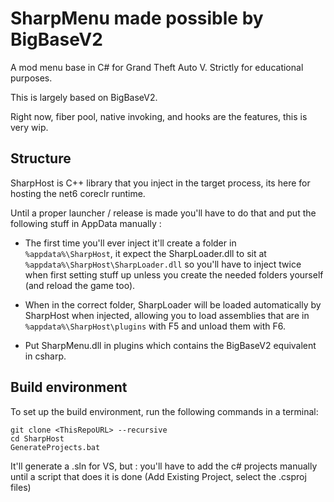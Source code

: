 # SharpMenu made possible by BigBaseV2
A mod menu base in C# for Grand Theft Auto V.
Strictly for educational purposes.

This is largely based on BigBaseV2.

Right now, fiber pool, native invoking, and hooks are the features, this is very wip.

## Structure
SharpHost is C++ library that you inject in the target process, its here for hosting the net6 coreclr runtime.

Until a proper launcher / release is made you'll have to do that and put the following stuff in AppData manually : 

- The first time you'll ever inject it'll create a folder in `%appdata%\SharpHost`, it expect the SharpLoader.dll to sit at `%appdata%\SharpHost\SharpLoader.dll` so you'll have to inject twice when first setting stuff up unless you create the needed folders yourself (and reload the game too).

- When in the correct folder, SharpLoader will be loaded automatically by SharpHost when injected, allowing you to load assemblies that are in `%appdata%\SharpHost\plugins` with F5 and unload them with F6.

- Put SharpMenu.dll in plugins which contains the BigBaseV2 equivalent in csharp.

## Build environment
To set up the build environment, run the following commands in a terminal:
```dos
git clone <ThisRepoURL> --recursive
cd SharpHost
GenerateProjects.bat
```
It'll generate a .sln for VS, but : you'll have to add the c# projects manually until a script that does it is done (Add Existing Project, select the .csproj files)


